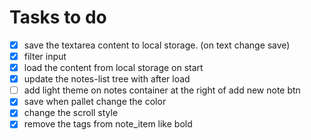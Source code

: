 # Tasks to do

- [x] save the textarea content to local storage. (on text change save)
- [x] filter input
- [x] load the content from local storage on start
- [x] update the notes-list tree with after load
- [ ] add light theme on notes container at the right of add new note btn
- [x] save when pallet change the color
- [x] change the scroll style
- [x] remove the tags from note_item like bold
